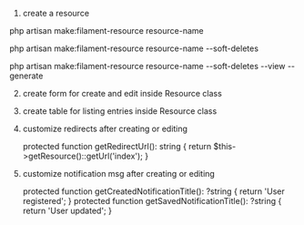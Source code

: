 1. create a resource

php artisan make:filament-resource resource-name

php artisan make:filament-resource resource-name --soft-deletes

php artisan make:filament-resource resource-name --soft-deletes --view --generate

2. create form for create and edit inside Resource class

3. create table for listing entries inside Resource class

4. customize redirects after creating or editing

    protected function getRedirectUrl(): string
    {
        return $this->getResource()::getUrl('index');
    }

5. customize notification msg after creating or editing

    protected function getCreatedNotificationTitle(): ?string
    {
        return 'User registered';
    }
    protected function getSavedNotificationTitle(): ?string
    {
        return 'User updated';
    }




